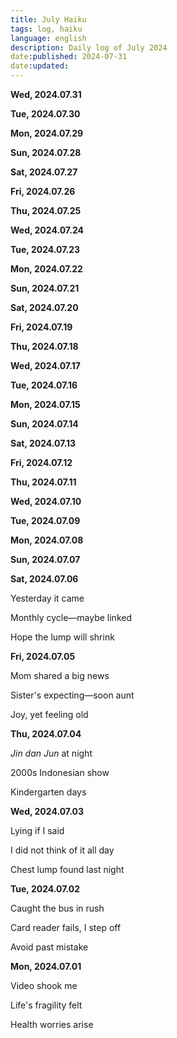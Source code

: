 ```yaml
---
title: July Haiku
tags: log, haiku
language: english
description: Daily log of July 2024
date:published: 2024-07-31
date:updated:
---
```


**Wed, 2024.07.31**

**Tue, 2024.07.30**

**Mon, 2024.07.29**

**Sun, 2024.07.28**

**Sat, 2024.07.27**

**Fri, 2024.07.26**

**Thu, 2024.07.25**

**Wed, 2024.07.24**

**Tue, 2024.07.23**

**Mon, 2024.07.22**

**Sun, 2024.07.21**

**Sat, 2024.07.20**

**Fri, 2024.07.19**

**Thu, 2024.07.18**

**Wed, 2024.07.17**

**Tue, 2024.07.16**

**Mon, 2024.07.15**

**Sun, 2024.07.14**

**Sat, 2024.07.13**

**Fri, 2024.07.12**

**Thu, 2024.07.11**

**Wed, 2024.07.10**

**Tue, 2024.07.09**

**Mon, 2024.07.08**

**Sun, 2024.07.07**

**Sat, 2024.07.06**

Yesterday it came

Monthly cycle—maybe linked

Hope the lump will shrink


**Fri, 2024.07.05**

Mom shared a big news

Sister's expecting—soon aunt

Joy, yet feeling old


**Thu, 2024.07.04**

_Jin dan Jun_ at night

2000s Indonesian show

Kindergarten days


**Wed, 2024.07.03**

Lying if I said

I did not think of it all day

Chest lump found last night


**Tue, 2024.07.02**

Caught the bus in rush

Card reader fails, I step off

Avoid past mistake


**Mon, 2024.07.01**

Video shook me

Life's fragility felt

Health worries arise